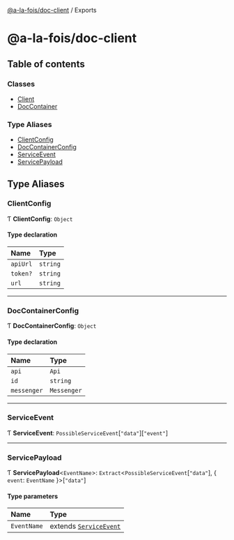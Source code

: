 [@a-la-fois/doc-client](README.md) / Exports

# @a-la-fois/doc-client

## Table of contents

### Classes

- [Client](classes/Client.md)
- [DocContainer](classes/DocContainer.md)

### Type Aliases

- [ClientConfig](modules.md#clientconfig)
- [DocContainerConfig](modules.md#doccontainerconfig)
- [ServiceEvent](modules.md#serviceevent)
- [ServicePayload](modules.md#servicepayload)

## Type Aliases

### ClientConfig

Ƭ **ClientConfig**: `Object`

#### Type declaration

| Name | Type |
| :------ | :------ |
| `apiUrl` | `string` |
| `token?` | `string` |
| `url` | `string` |

___

### DocContainerConfig

Ƭ **DocContainerConfig**: `Object`

#### Type declaration

| Name | Type |
| :------ | :------ |
| `api` | `Api` |
| `id` | `string` |
| `messenger` | `Messenger` |

___

### ServiceEvent

Ƭ **ServiceEvent**: `PossibleServiceEvent`[``"data"``][``"event"``]

___

### ServicePayload

Ƭ **ServicePayload**<`EventName`\>: `Extract`<`PossibleServiceEvent`[``"data"``], { `event`: `EventName`  }\>[``"data"``]

#### Type parameters

| Name | Type |
| :------ | :------ |
| `EventName` | extends [`ServiceEvent`](modules.md#serviceevent) |
